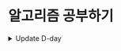 # 알고리즘 공부하기

<details>
<summary>Update D-day</summary>
<div markdown="1">
24.05.11 조금 더 열심히 하자... DFS/BFS 문제 풀이 완료<br/>
24.05.13 정렬에 관해 공부한날, 삽입,선택,퀵 화이팅!<br/>
24.05.14 이진탐색에 대해 공부한날, 순차탐색보다 효율적!<br/>
24.05.23 다이나믹 프로그래밍 <br/>
24.05.24 다이나믹 프로그래밍, 이진탐색 1문제  <br/>
24.05.26 ... 아무거또 못함  <br/>
24.05.29 DP 못푼문제 풀기  <br/>
24.05.31 다익스트라, 플로이드워셜 </br>
24.06.01 서로소 집합, 크루스칼 알고리즘 </br>
24.06.04 그리디(순열,조합) </br>

</div>
</details>

